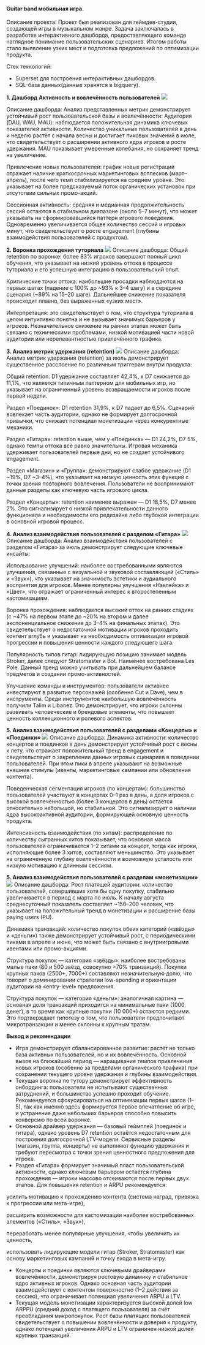#### Guitar band мобильная игра. 
Описание проекта:
Проект был реализован для геймдев-студии, создающей игры в музыкальном жанре. Задача заключалась в разработке интерактивного дашборда, предоставляющего команде наглядное понимание пользовательских сценариев. Итогом работы стало выявление узких мест и подготовка предложений по оптимизации продукта.

Стек технологий:
- Superset для построения интерактивных дашбордов.
- SQL-база данных(данные хранятся в bigquery).


**1. Дашборд Активность и вовлечённость пользователей**
![](https://github.com/TODUR8/mobile-game-analysis/blob/main/1.jpg)

Описание дашборда:
Анализ представленных метрик демонстрирует устойчивый рост пользовательской базы и вовлечённости:
Аудитория (DAU, WAU, MAU): наблюдается положительная динамика ключевых показателей активности. Количество уникальных пользователей в день и неделю растёт с начала весны и достигает пиковых значений в июле, что свидетельствует о расширении активного ядра игроков и росте удержания. MAU показывает умеренные колебания, но сохраняет тренд на увеличение.

Привлечение новых пользователей: график новых регистраций отражает наличие краткосрочных маркетинговых всплесков (март–апрель), после чего темп стабилизируется на среднем уровне. Это указывает на более предсказуемый поток органических установок при отсутствии сильных промо-акций.

Сессионная активность: средняя и медианная продолжительность сессий остаются в стабильном диапазоне (около 5–7 минут), что может указывать на сформировавшийся паттерн игрового поведения. Одновременно увеличивается общее количество сессий и игровых минут, что свидетельствует о росте engagement (глубины взаимодействия пользователей с продуктом).


**2. Воронка прохождения туториала**
![](https://github.com/TODUR8/mobile-game-analysis/blob/main/2.jpg)
Описание дашборда:
Общий retention по воронке: более 83% игроков завершают полный цикл обучения, что указывает на низкий уровень оттока в процессе туториала и его успешную интеграцию в пользовательский опыт.

Критические точки оттока: наибольшие просадки наблюдаются на первых шагах (падение с 100% до ~93% к 3–4 шагу) и в середине сценария (~89% на 15–20 шаге). Дальнейшее снижение показателя происходит плавно, без выраженных «узких мест».

Интерпретация: это свидетельствует о том, что структура туториала в целом интуитивно понятна и не вызывает значимых барьеров у игроков. Незначительное снижение на ранних этапах может быть связано с техническими проблемами, низкой мотивацией части новой аудитории или нерелевантностью привлечённого трафика.


**3. Анализ метрик удержания (retention)**
![](https://github.com/TODUR8/mobile-game-analysis/blob/main/3.jpg)
Описание дашборда:
Анализ метрик удержания (retention) за июль демонстрирует существенное расслоение по различным триггерам внутри продукта:

Общий retention: D1 удержание составляет 42,4%, к D7 снижается до 11,1%, что является типичным паттерном для мобильных игр, но указывает на ограниченный уровень возвращаемости игроков после первой недели.

Раздел «Поединок»: D1 retention 31,9%, к D7 падает до 6,5%. Сценарий вовлекает часть аудитории, однако не формирует долгосрочной привычки, что снижает потенциал монетизации через конкурентные механики.

Раздел «Гитара»: retention выше, чем у «Поединка» — D1 24,2%, D7 5%, однако темпы оттока всё равно значительны. Игровая механика удерживает пользователей первые дни, но не создает устойчивого engagement.

Раздел «Магазин» и «Группа»: демонстрируют слабое удержание (D1 ~19%, D7 ~3–4%), что указывает на низкую ценность этих функций с точки зрения повторного вовлечения. Пользователи не воспринимают данные разделы как ключевую часть игрового цикла.

Раздел «Концерты»: retention наименее выражен — D1 18,5%, D7 менее 2%. Это сигнализирует о низкой привлекательности данного функционала и необходимости его редизайна либо глубокой интеграции в основной игровой процесс.


**4. Анализ взаимодействия пользователей с разделом «Гитара»**
![](https://github.com/TODUR8/mobile-game-analysis/blob/main/4.jpg)
Описание дашборда:
Анализ взаимодействия пользователей с разделом «Гитара» за июль демонстрирует следующие ключевые инсайты:

Использование улучшений: наиболее востребованными являются улучшения, связанные с визуальной и звуковой составляющей («Стиль» и «Звук»), что указывает на значимость эстетики и аудиального восприятия для игроков. Менее популярны улучшения «Наклейка» и «Цвет», что отражает ограниченный интерес к второстепенным кастомизациям.

Воронка прохождения: наблюдается высокий отток на ранних стадиях (с ~47% на первом этапе до ~20% на втором и далее экспоненциальное снижение до 3–4% на финальных этапах). Это свидетельствует о недостаточной мотивации игроков проходить контент вглубь и указывает на необходимость оптимизации игровой прогрессии и повышения ценности каждого следующего шага.

Популярность типов гитар: лидирующую позицию занимает модель Stroker, далее следуют Stratomaster и Bot. Наименее востребована Les Pole. Данный тренд можно учитывать при дальнейшем балансе предметов и создании промо-активностей.

Улучшение команды и инструментов: пользователи активнее инвестируют в развитие персонажей (особенно Cut и Dave), чем в инструменты. Среди инструментов наибольшую вовлечённость получили Talim и Libanez. Это демонстрирует, что игроки склонны развивать человеческие и брендовые элементы, что повышает ценность коллекционного и ролевого аспектов.


**5. Анализ взаимодействия пользователей с разделами «Концерты» и «Поединки»**
![](https://github.com/TODUR8/mobile-game-analysis/blob/main/5.jpg)
Описание дашборда:
Динамика активности: количество концертов и поединков в день демонстрирует устойчивый рост с весны к лету, что отражает положительный тренд в engagement и свидетельствует о закреплении данных игровых сценариев в поведении пользователей. При этом пики в апреле указывают на возможные внешние стимулы (ивенты, маркетинговые кампании или обновления контента).

Поведенческая сегментация игроков (по концертам): большинство пользователей участвуют в концертах 0–1 раз в день, а доля игроков с высокой вовлечённостью (более 3 концертов в день) остаётся относительно небольшой, но стабильной. Это сигнализирует о наличии ядра высокоактивной аудитории, формирующей основную ценность продукта.

Интенсивность взаимодействия (по хитам): распределение по количеству сыгранных хитов показывает, что основная масса пользователей ограничивается 1–2 хитами за концерт, тогда как игроки, исполняющие более 3 хитов, составляют меньшинство. Это указывает на ограниченную глубину вовлечённости и возможную усталость или низкую мотивацию к длинным сессиям.


**5. Анализ взаимодействия пользователей с разделам «монетизации»**
![](https://github.com/TODUR8/mobile-game-analysis/blob/main/6.jpg)
Описание дашборда:
Рост платящей аудитории: количество пользователей, совершивших хотя бы одну покупку, стабильно увеличивается в период с марта по июль. К началу августа среднесуточный показатель составляет ~150–200 человек, что указывает на положительный тренд в монетизации и расширение базы paying users (PU).

Динамика транзакций: количество покупок обеих категорий («звёзды» и «деньги») также демонстрирует устойчивый рост, с периодическими пиками в апреле и июне, что может быть связано с внутриигровыми ивентами или промо-акциями.

Структура покупок — категория «звёзды»: наиболее востребованы малые паки (80 и 500 звёзд, совокупно >70% транзакций). Покупки крупных паков (2500+, 7000+) составляют незначительную долю, что говорит о доминировании стратегии low-spending и ориентации аудитории на «entry-level» предложения.

Структура покупок — категория «деньги»: аналогичная картина — основная доля транзакций приходится на минимальные паки (1000 денег), в то время как крупные покупки (10 000+) остаются редкими. Это подтверждает гипотезу о том, что пользователи предпочитают микротранзакции и менее склонны к крупным тратам.


**Вывод и рекомендации**
- Игра демонстрирует сбалансированное развитие: растёт не только база активных пользователей, но и их вовлечённость. Основной вызов на ближайший период — наращивание темпов привлечения новых игроков (особенно за пределами органического трафика) при сохранении текущего уровня удержания и глубины взаимодействия.
- Текущая воронка по тутору демонстрирует эффективность онбординга: пользователи не испытывают существенных затруднений, и большинство успешно проходит обучение. Рекомендуется сфокусироваться на оптимизации первых шагов (1–5), так как именно здесь формируется первое впечатление об игре, и устранение даже небольших барьеров способно повысить конверсию по всей воронке.
- Основной драйвер удержания — базовый геймплей (поединок и гитара), однако уровень D7 retention остаётся недостаточным для построения долгосрочной LTV-модели. Сервисные разделы (магазин, группа, концерты) не выполняют функцию удержания и требуют пересмотра с точки зрения ценностного предложения для игрока.
- Раздел «Гитара» формирует значимый пласт пользовательской активности, однако ключевым барьером остаётся глубина прохождения — игроки массово отсеиваются после первых двух этапов. Для повышения retention и ARPU рекомендуется:

усилить мотивацию к прохождению контента (система наград, привязка к прогрессии или мета-игре),

расширить возможности для кастомизации наиболее востребованных элементов («Стиль», «Звук»),

переработать менее популярные улучшения, чтобы увеличить их ценность,

использовать лидирующие модели гитар (Stroker, Stratomaster) как основу маркетинговых кампаний и точку входа в мета-игру.

- Концерты и поединки являются ключевыми драйверами вовлечённости, демонстрируя ростовую динамику и стабильное ядро активных игроков. Однако основная часть аудитории взаимодействует с контентом поверхностно (1–2 действия за сессию), что ограничивает потенциал увеличения ARPU и LTV.
- Текущая модель монетизации характеризуется высокой долей low ARPPU (средний доход с платящего пользователя) за счёт преобладания микропокупок. Рост базы платящих пользователей свидетельствует о повышении вовлечённости и доверия к продукту, однако потенциал увеличения ARPU и LTV ограничен низкой долей крупных транзакций.
